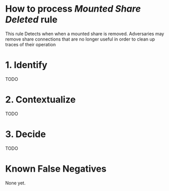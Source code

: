 # How to process *Mounted Share Deleted* rule
This rule Detects when when a mounted share is removed. Adversaries may remove share connections that are no longer useful in order to clean up traces of their operation

# 1. Identify
TODO

# 2. Contextualize
TODO

# 3. Decide
TODO

# Known False Negatives
None yet.
